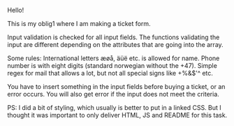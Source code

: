 
Hello!


This is my oblig1 where I am making a ticket form.

Input validation is checked for all input fields.
The functions validating the input are different 
depending on the attributes that are going into the array.

Some rules:
International letters æøå, äüë etc. is allowed for name.
Phone number is with eight digits (standard norwegian without the +47).
Simple regex for mail that allows a lot, but not all special signs like +%&$'^ etc.

You have to insert something in the input fields before buying a ticket, or an error occurs.
You will also get error if the input does not meet the criteria.


PS: I did a bit of styling, which usually is better to put in a linked CSS.
But I thought it was important to only deliver HTML, JS and README for this task.

